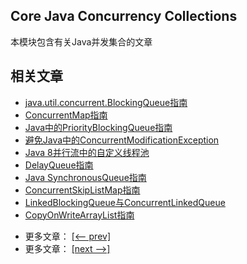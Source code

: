 ## Core Java Concurrency Collections

本模块包含有关Java并发集合的文章

## 相关文章

+ [java.util.concurrent.BlockingQueue指南](http://tu-yucheng.github.io/java-concurrency/2023/06/07/java-blocking-queue.html)
+ [ConcurrentMap指南](http://tu-yucheng.github.io/java-concurrency/2023/06/07/java-concurrent-map.html)
+ [Java中的PriorityBlockingQueue指南](http://tu-yucheng.github.io/java-concurrency/2023/06/07/java-priority-blocking-queue.html)
+ [避免Java中的ConcurrentModificationException](http://tu-yucheng.github.io/java-concurrency/2023/06/07/java-concurrentmodificationexception.html)
+ [Java 8并行流中的自定义线程池](http://tu-yucheng.github.io/java-concurrency/2023/06/07/java-8-parallel-streams-custom-threadpool.html)
+ [DelayQueue指南](http://tu-yucheng.github.io/java-concurrency/2023/06/07/java-delay-queue.html)
+ [Java SynchronousQueue指南](http://tu-yucheng.github.io/java-concurrency/2023/06/07/java-synchronous-queue.html)
+ [ConcurrentSkipListMap指南](http://tu-yucheng.github.io/java-concurrency/2023/06/07/java-concurrent-skip-list-map.html)
+ [LinkedBlockingQueue与ConcurrentLinkedQueue](http://tu-yucheng.github.io/java-concurrency/2023/06/07/java-queue-linkedblocking-concurrentlinked.html)
+ [CopyOnWriteArrayList指南](http://tu-yucheng.github.io/java-concurrency/2023/06/07/java-copy-on-write-arraylist.html)

- 更多文章： [[<-- prev]](../java-concurrency-advanced-4/README.md)
- 更多文章： [[next -->]](../java-concurrency-collections-2/README.md)
